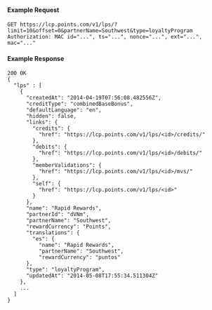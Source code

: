 #### Example Request

    GET https://lcp.points.com/v1/lps/?limit=10&offset=0&partnerName=Southwest&type=loyaltyProgram
    Authorization: MAC id="...", ts="...", nonce="...", ext="...", mac="..."

#### Example Response

    200 OK
    {
      "lps" : [
        {
          "createdAt": "2014-04-19T07:56:08.482556Z",
          "creditType": "combinedBaseBonus",
          "defaultLanguage": "en",
          "hidden": false,
          "links": {
            "credits": {
              "href": "https://lcp.points.com/v1/lps/<id>/credits/"
            },
            "debits": {
              "href": "https://lcp.points.com/v1/lps/<id>/debits/"
            },
            "memberValidations": {
              "href": "https://lcp.points.com/v1/lps/<id>/mvs/"
            },
            "self": {
              "href": "https://lcp.points.com/v1/lps/<id>"
            }
          },
          "name": "Rapid Rewards",
          "partnerId": "dVNm",
          "partnerName": "Southwest",
          "rewardCurrency": "Points",
          "translations": {
            "es": {
              "name": "Rapid Rewards",
              "partnerName": "Southwest",
              "rewardCurrency": "puntos"
          },
          "type": "loyaltyProgram",
          "updatedAt": "2014-05-08T17:55:34.511304Z"
        },
        ...
      ]
    }




